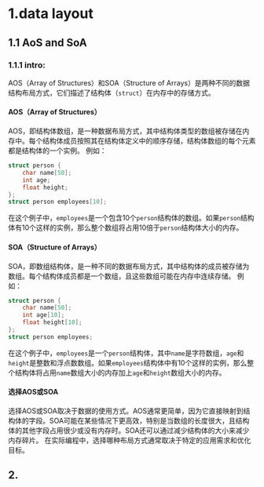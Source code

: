 # 1.data layout
## 1.1 AoS and SoA
### 1.1.1 intro:
AOS（Array of Structures）和SOA（Structure of Arrays）是两种不同的数据结构布局方式，它们描述了结构体（`struct`）在内存中的存储方式。
#### AOS（Array of Structures）
AOS，即结构体数组，是一种数据布局方式，其中结构体类型的数组被存储在内存中。每个结构体成员按照其在结构体定义中的顺序存储，结构体数组的每个元素都是结构体的一个实例。
例如：
```c
struct person {
    char name[50];
    int age;
    float height;
};
struct person employees[10];
```
在这个例子中，`employees`是一个包含10个`person`结构体的数组。如果`person`结构体有10个这样的实例，那么整个数组将占用10倍于`person`结构体大小的内存。
#### SOA（Structure of Arrays）
SOA，即数组结构体，是一种不同的数据布局方式，其中结构体的成员被存储为数组。每个结构体成员都是一个数组，且这些数组可能在内存中连续存储。
例如：
```c
struct person {
    char name[50];
    int age[10];
    float height[10];
};
struct person employees;
```
在这个例子中，`employees`是一个`person`结构体，其中`name`是字符数组，`age`和`height`是整数和浮点数数组。如果`employees`结构体中有10个这样的实例，那么整个结构体将占用`name`数组大小的内存加上`age`和`height`数组大小的内存。
#### 选择AOS或SOA
选择AOS或SOA取决于数据的使用方式。AOS通常更简单，因为它直接映射到结构体的字段。SOA可能在某些情况下更高效，特别是当数组的长度很大，且结构体的其他字段占用很少或没有内存时。SOA还可以通过减少结构体的大小来减少内存碎片。
在实际编程中，选择哪种布局方式通常取决于特定的应用需求和优化目标。

## 2.

